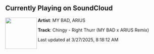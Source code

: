## Currently Playing on SoundCloud

[<img align="left" width="100" src="https://i1.sndcdn.com/artworks-T5mh0wjolAo9fvyv-FRB86w-t500x500.png">](https://soundcloud.com/mybadmusic/chingy-right-thurr-my-bad-x-arius-remix?in=saxurn/sets/cursed/)

**Artist**: MY BAD, ARIUS 

**Track**: Chingy - Right Thurr (MY BAD x ARIUS Remix)

Last updated at 3/27/2025, 8:18:12 AM
